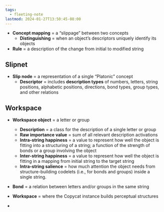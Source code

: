 ```yaml
---
tags:
  - fleeting-note
lastmod: 2024-01-27T13:50:45-08:00
---
```


- **Concept mapping** = a “slippage” between two concepts
	- **Distinguishing** = when an object’s descriptors uniquely identify its objects
- **Rule** = a description of the change from initial to modified string

## Slipnet
- **Slip node** = a representation of a single “Platonic” concept
	- **Descriptor** = includes **description types** of numbers, letters, string positions, alphabetic positions, directions, bond types, group types, and other relations


## Workspace

- **Workspace object** = a letter or group
	- **Description** = a class for the description of a single letter or group
	- **Raw importance value** = sum of all relevant description activations
	- **Intra-string happiness** = a value to represent how well the object is fitting into a structuring of a string; a function of the strength of bonds or a group involving the object
	- **Inter-string happiness** = a value to represent how well the object is fitting in a mapping from initial string to the target string
	- **Intra-string salience** = how much attention the object needs from structure-building codelets (i.e., for bonds and groups) inside a single string.
- **Bond** = a relation between letters and/or groups in the same string
- **Workspace** = where the Copycat instance builds perceptual structures


- 